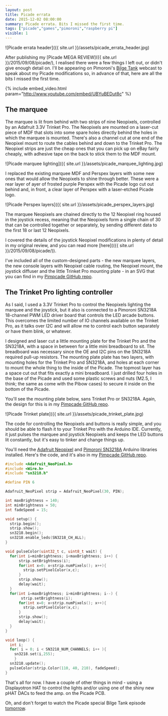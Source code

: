 ```yaml
---
layout: post
title: Picade errata
date: 2015-12-02 08:00:00
summary: Picade errata. Bits I missed the first time.
tags: ["picade","games","pimoroni","raspberry pi"]
visible: 1
---
```


![Picade errata header]({{ site.url }}/assets/picade_errata_header.jpg)

After publishing my [Picade MEGA REVIEW]({{ site.url }}/2015/09/08/picade/), I
realised there were a few things I left out, or didn't give enough detail on.
I'll be appearing on
Pimoroni's [Bilge Tank](https://www.youtube.com/watch?v=7W8505rPRXA) webcast to
speak about my Picade modifications so, in advance of that, here are all the
bits I missed the first time.

{% include embed_video.html param="http://www.youtube.com/embed/UBYuBEDut8c" %}

## The marquee

The marquee is lit from behind with two strips of nine Neopixels, controlled
by an Adafruit 3.3V Trinket Pro. The Neopixels are mounted on a laser-cut piece
of MDF that slots into some spare holes directly behind the holes in which the
marquee is mounted. There's also a channel cut at one end of the Neopixel mount
to route the cables behind and down to the Trinket Pro. The Neopixel strips
are just the cheap ones that you can pick up on eBay fairly cheaply, with
adhesive tape on the back to stick them to the MDF mount.

![Picade marquee lighting]({{ site.url }}/assets/picade_marquee_lighting.jpg)

I replaced the existing marquee MDF and Perspex layers with some new ones that
would allow the Neopixels to shine through better. These were a rear layer of
ayer of frosted purple Perspex with the Picade logo cut out behind and, in
front, a clear layer of Perspex with a laser-etched Picade logo.

![Picade Perspex layers]({{ site.url }}/assets/picade_perspex_layers.jpg)

The marquee Neopixels are chained directly to the 12 Neopixel ring housed in the
joystick recess, meaning that the Neopixels form a single chain of 30 that can
be controlled together or separately, by sending different data to the first 18
or last 12 Neopixels.

I covered the details of the joystick Neopixel modifications in plenty of detail
in my original review, and you can read more
[here](({{ site.url }}/2015/09/08/picade/)).

I've included all of the custom-designed parts - the new marquee layers, the
new console layers with Neopixel cable routing, the Neopixel mount, the joystick
diffuser and the little Trinket Pro mounting plate - in an SVG that you can find
in my [Pimpcade GitHub repo](https://github.com/sandyjmacdonald/pimpcade).

## The Trinket Pro lighting controller

As I said, I used a 3.3V Trinket Pro to control the Neopixels lighting the
marquee and the joystick, but it also is connected to a Pimoroni SN3218A
18-channel PWM LED driver board that controls the LED arcade buttons. This
overcomes the limited number of IO channels available on the Trinket Pro, as it
talks over I2C and will allow me to control each button separately or have them
blink, or whatever.

I designed and laser cut a little mounting plate for the Trinket Pro and the
SN3218A, with a space in between for a little mini breadboard to sit. The
breadboard was necessary since the OE and I2C pins on the SN3218A required
pull-up resistors. The mounting plate plate has two layers, with mounting holes
for the Trinket Pro and SN3218A, and holes at each corner to mount the whole
thing to the inside of the Picade. The topmost layer has a space cut out that
fits exactly a mini breadboard. I just drilled four holes in the base of the
Picade and used some plastic screws and nuts (M2.5, I think; the same as come
with the Pibow cases) to secure it inside on the bottom of the Picade.

You'll see the mounting plate below, sans Trinket Pro or SN3218A. Again, the
design for this is in my
[Pimpcade GitHub repo](https://github.com/sandyjmacdonald/pimpcade).

![Picade Trinket plate]({{ site.url }}/assets/picade_trinket_plate.jpg)

The code for controlling the Neopixels and buttons is really simple, and you
should be able to flash it to your Trinket Pro with the Arduino IDE. Currently,
it just pulses the marquee and joystick Neopixels and keeps the LED buttons lit
constantly, but it's easy to tinker and change things up.

You'll need the [Adafruit Neopixel](https://github.com/adafruit/Adafruit_NeoPixel)
and [Pimoroni SN3218A](https://github.com/pimoroni/pimoroni_arduino_sn3218)
Arduino libraries installed. Here's the code, and it's also in my
[Pimpcade GitHub repo](https://github.com/sandyjmacdonald/pimpcade).

```c
#include <Adafruit_NeoPixel.h>
#include <Wire.h>
#include "sn3218.h"

#define PIN 6

Adafruit_NeoPixel strip = Adafruit_NeoPixel(30, PIN);

int maxBrightness = 140;
int minBrightness = 50;
int fadeSpeed = 15;

void setup() {
  strip.begin();
  strip.show();
  sn3218.begin();
  sn3218.enable_leds(SN3218_CH_ALL);
}

void pulseColor(uint32_t c, uint8_t wait) {
  for(int i=minBrightness; i<maxBrightness; i++) {
      strip.setBrightness(i);
      for(int x=0; x<strip.numPixels(); x++){
        strip.setPixelColor(x,c);
      }
      strip.show();
      delay(wait);
  }
  for(int i=maxBrightness; i>minBrightness; i--) {
       strip.setBrightness(i);
      for(int x=0; x<strip.numPixels(); x++){
        strip.setPixelColor(x,c);
      }
      strip.show();
      delay(wait);
  }
}

void loop() {
  int i;
  for( i = 0; i < SN3218_NUM_CHANNELS; i++ ){
    sn3218.set(i,255);
    }
  sn3218.update();
  pulseColor(strip.Color(110, 40, 210), fadeSpeed);
}
```

That's all for now. I have a couple of other things in mind - using a
Displayotron HAT to control the lights and/or using one of the shiny new pHAT
DACs to feed the amp. on the Picade PCB.

Oh, and don't forget to watch the Picade special Bilge Tank episode
[tomorrow](https://www.youtube.com/watch?v=7W8505rPRXA).
